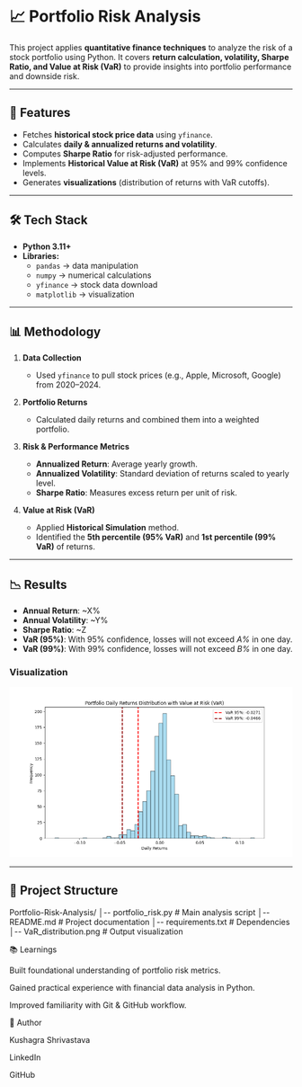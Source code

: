 # 📈 Portfolio Risk Analysis  

This project applies **quantitative finance techniques** to analyze the risk of a stock portfolio using Python. It covers **return calculation, volatility, Sharpe Ratio, and Value at Risk (VaR)** to provide insights into portfolio performance and downside risk.  

---

## 🚀 Features
- Fetches **historical stock price data** using `yfinance`.  
- Calculates **daily & annualized returns and volatility**.  
- Computes **Sharpe Ratio** for risk-adjusted performance.  
- Implements **Historical Value at Risk (VaR)** at 95% and 99% confidence levels.  
- Generates **visualizations** (distribution of returns with VaR cutoffs).  

---

## 🛠️ Tech Stack
- **Python 3.11+**  
- **Libraries:**  
  - `pandas` → data manipulation  
  - `numpy` → numerical calculations  
  - `yfinance` → stock data download  
  - `matplotlib` → visualization  

---

## 📊 Methodology
1. **Data Collection**  
   - Used `yfinance` to pull stock prices (e.g., Apple, Microsoft, Google) from 2020–2024.  

2. **Portfolio Returns**  
   - Calculated daily returns and combined them into a weighted portfolio.  

3. **Risk & Performance Metrics**  
   - **Annualized Return**: Average yearly growth.  
   - **Annualized Volatility**: Standard deviation of returns scaled to yearly level.  
   - **Sharpe Ratio**: Measures excess return per unit of risk.  

4. **Value at Risk (VaR)**  
   - Applied **Historical Simulation** method.  
   - Identified the **5th percentile (95% VaR)** and **1st percentile (99% VaR)** of returns.  

---

## 📉 Results

- **Annual Return**: ~X%  
- **Annual Volatility**: ~Y%  
- **Sharpe Ratio**: ~Z  
- **VaR (95%)**: With 95% confidence, losses will not exceed *A%* in one day.  
- **VaR (99%)**: With 99% confidence, losses will not exceed *B%* in one day.  

### Visualization
![VaR Distribution](VaR_distribution.png)  

---

## 📂 Project Structure
Portfolio-Risk-Analysis/
│-- portfolio_risk.py # Main analysis script
│-- README.md # Project documentation
│-- requirements.txt # Dependencies
│-- VaR_distribution.png # Output visualization

📚 Learnings

Built foundational understanding of portfolio risk metrics.

Gained practical experience with financial data analysis in Python.

Improved familiarity with Git & GitHub workflow.

👤 Author

Kushagra Shrivastava

LinkedIn

GitHub
